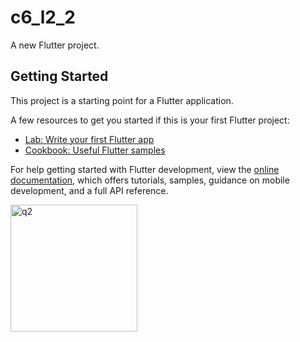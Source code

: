 # c6_l2_2

A new Flutter project.

## Getting Started

This project is a starting point for a Flutter application.

A few resources to get you started if this is your first Flutter project:

- [Lab: Write your first Flutter app](https://docs.flutter.dev/get-started/codelab)
- [Cookbook: Useful Flutter samples](https://docs.flutter.dev/cookbook)

For help getting started with Flutter development, view the
[online documentation](https://docs.flutter.dev/), which offers tutorials,
samples, guidance on mobile development, and a full API reference.

<img width="203" alt="q2" src="https://user-images.githubusercontent.com/114164076/216891694-b9ca8212-1d5b-483d-9cc9-e59a1c12ddfe.png">
